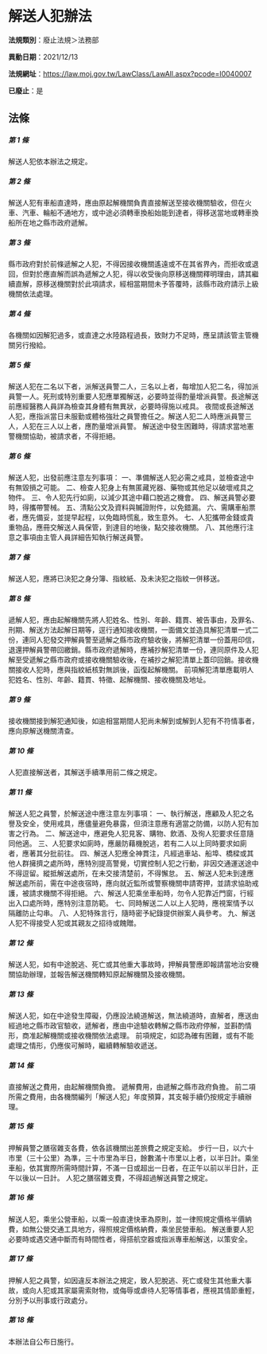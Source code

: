 # 解送人犯辦法

**法規類別**：廢止法規＞法務部

**異動日期**：2021/12/13  

**法規網址**：https://law.moj.gov.tw/LawClass/LawAll.aspx?pcode=I0040007

**已廢止**：是



## 法條
##### 第 1 條
解送人犯依本辦法之規定。

##### 第 2 條
解送人犯有車船直達時，應由原起解機關負責直接解送至接收機關驗收，但在火車、汽車、輪船不通地方，或中途必須轉車換船始能到達者，得移送當地或轉車換船所在地之縣市政府遞解。

##### 第 3 條
縣市政府對於前條遞解之人犯，不得因接收機關遙遠或不在其省界內，而拒收或退回，但對於應直解而誤為遞解之人犯，得以收受後向原移送機關釋明理由，請其繼續直解，原移送機關對於此項請求，經相當期間未予答覆時，該縣市政府請示上級機關依法處理。

##### 第 4 條
各機關如因解犯過多，或直達之水陸路程過長，致財力不足時，應呈請該管主管機關另行撥給。

##### 第 5 條
解送人犯在二名以下者，派解送員警二人，三名以上者，每增加人犯二名，得加派員警一人。死刑或特別重要人犯應單獨解送，必要時並得酌量增派員警。長途解送前應經醫務人員詳為檢查其身體有無異狀，必要時得施以戒具。
夜間或長途解送人犯，應指派當日未服勤或體格強壯之員警擔任之。解送人犯二人時應派員警三人，人犯在三人以上者，應酌量增派員警。
解送途中發生困難時，得請求當地憲警機關協助，被請求者，不得拒絕。

##### 第 6 條
解送人犯，出發前應注意左列事項：
一、準備解送人犯必需之戒具，並檢查途中有無毀損之可能。
二、檢查人犯身上有無匿藏兇器、藥物或其他足以破壞戒具之物件。
三、令人犯先行如廁，以減少其途中藉口脫逃之機會。
四、解送員警必要時，得攜帶警械。
五、清點公文及資料與贓證附件，以免錯漏。
六、需購車船票者，應先備妥，並提早起程，以免臨時慌亂，致生意外。
七、人犯攜帶金錢或貴重物品，應冊交解送人員保管，到達目的地後，點交接收機關。
八、其他應行注意之事項由主管人員詳細告知執行解送員警。

##### 第 7 條
解送人犯，應將已決犯之身分簿、指紋紙、及未決犯之指紋一併移送。

##### 第 8 條
遞解人犯，應由起解機關先將人犯姓名、性別、年齡、籍貫、被告事由，及罪名、刑期、解送方法起解日期等，逕行通知接收機關，一面備文並造具解犯清單一式二份，連同人犯發交押解員警至遞解之縣市政府驗收後，將解犯清單一份蓋用印信，退還押解員警帶回繳銷。縣市政府遞解時，應補抄解犯清單一份，連同原件及人犯解至受遞解之縣市政府或接收機關驗收後，在補抄之解犯清單上蓋印回銷。接收機關接收人犯時，應與指紋紙核對無誤後，函復起解機關。
前項解犯清單應載明人犯姓名、性別、年齡、籍貫、特徵、起解機關、接收機關及地址。

##### 第 9 條
接收機關接到解犯通知後，如逾相當期間人犯尚未解到或解到人犯有不符情事者，應向原解送機關清查。

##### 第 10 條
人犯直接解送者，其解送手續準用前二條之規定。

##### 第 11 條
解送人犯之員警，於解送途中應注意左列事項：
一、執行解送，應顧及人犯之名譽及安全，使用戒具，應儘量避免暴露，但須注意應有適當之防備，以防人犯有加害之行為。
二、解送途中，應避免人犯見客、購物、飲酒、及徇人犯要求任意隨同他適。
三、人犯要求如廁時，應嚴防藉機脫逃，若有二人以上同時要求如廁者，應著其分批前往。
四、解送人犯應全神貫注，凡經過車站、船埠、橋樑或其他人群擁擠之處所時，應特別提高警覺，切實控制人犯之行動，非因交通運送途中不得逗留。縱抵解送處所，在未交接清楚前，不得懈怠。
五、解送人犯未到達應解送處所前，需在中途夜宿時，應向就近監所或警察機關申請寄押，並請求協助戒護，被請求機關不得拒絕。
六、解送人犯乘坐車船時，勿令人犯靠近門窗，行經出入口處所時，應特別注意防範。
七、同時解送二人以上人犯時，應視案情予以隔離防止勾串。
八、人犯特殊言行，隨時密予紀錄提供辦案人員參考。
九、解送人犯不得接受人犯或其親友之招待或餽贈。

##### 第 12 條
解送人犯，如有中途脫逃、死亡或其他重大事故時，押解員警應即報請當地治安機關協助辦理，並報告解送機關轉知原起解機關及接收機關。

##### 第 13 條
解送人犯，如在中途發生障礙，仍應設法繞道解送，無法繞道時，直解者，應送由經過地之縣市政官驗收，遞解者，應由中途驗收轉解之縣市政府停解，並斟酌情形，商准起解機關或接收機關依法處理。
前項規定，如認為確有困難，或有不能處理之情形，仍應俟可解時，繼續轉解驗收遞送。

##### 第 14 條
直接解送之費用，由起解機關負擔。
遞解費用，由遞解之縣市政府負擔。
前二項所需之費用，由各機關編列「解送人犯」年度預算，其支報手續仍按規定手續辦理。

##### 第 15 條
押解員警之膳宿雜支各費，依各該機關出差旅費之規定支給。
步行一日，以六十市里（三十公里）為準，三十市里為半日，餘數滿十市里以上者，以半日計。乘坐車船，依其實際所需時間計算，不滿一日或超出一日者，在正午以前以半日計，正午以後以一日計。
人犯之膳宿雜支費，不得超過解送員警之規定。

##### 第 16 條
解送人犯，乘坐公營車船，以乘一般直達快車為原則，並一律照規定價格半價納費，如無公營交通工具地方，得照規定價格納費，乘坐民營車船。
解送重要人犯必要時或遇交通中斷而有時間性者，得搭航空器或指派專車船解送，以策安全。

##### 第 17 條
押解人犯之員警，如因違反本辦法之規定，致人犯脫逃、死亡或發生其他重大事故，或向人犯或其家屬需索財物，或侮辱或虐待人犯等情事者，應視其情節重輕，分別予以刑事或行政處分。

##### 第 18 條
本辦法自公布日施行。


